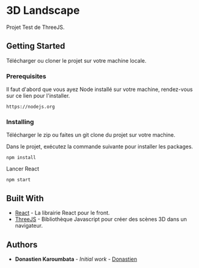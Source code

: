 # 3D Landscape

Projet Test de ThreeJS.

## Getting Started

Télécharger ou cloner le projet sur votre machine locale.

### Prerequisites

Il faut d'abord que vous ayez Node installé sur votre machine, rendez-vous sur ce lien pour l'installer.

```
https://nodejs.org
```

### Installing

Télécharger le zip ou faites un git clone du projet sur votre machine.

Dans le projet, exécutez la commande suivante pour installer les packages.

```
npm install
```

Lancer React

```
npm start
```

## Built With

* [React](https://fr.reactjs.org/) - La librairie React pour le front.
* [ThreeJS](https://getbootstrap.com/) - Bibliothèque Javascript pour créer des scènes 3D dans un navigateur.

## Authors

* **Donastien Karoumbata** - *Initial work* - [Donastien](https://github.com/donastien)
